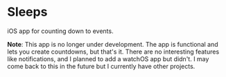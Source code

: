 # Sleeps
iOS app for counting down to events.

**Note**: This app is no longer under development. The app is functional and lets you create countdowns, but that's it.
There are no interesting features like notifications, and I planned to add a watchOS app but didn't. I may come back to this
in the future but I currently have other projects.
